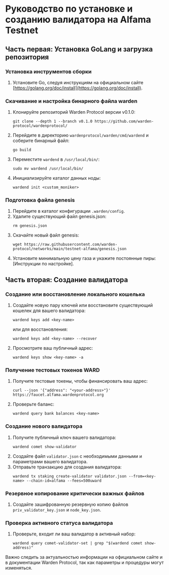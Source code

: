 
# Руководство по установке и созданию валидатора на Alfama Testnet

## Часть первая: Установка GoLang и загрузка репозитория

### Установка инструментов сборки
1. Установите Go, следуя инструкциям на официальном сайте [https://golang.org/doc/install](https://golang.org/doc/install).

### Скачивание и настройка бинарного файла warden
1. Клонируйте репозиторий Warden Protocol версии v0.1.0:
   ```
   git clone --depth 1 --branch v0.1.0 https://github.com/warden-protocol/wardenprotocol/
   ```
2. Перейдите в директорию `wardenprotocol/warden/cmd/wardend` и соберите бинарный файл:
   ```
   go build
   ```
3. Переместите `wardend` в `/usr/local/bin/`:
   ```
   sudo mv wardend /usr/local/bin/
   ```
4. Инициализируйте каталог данных ноды:
   ```
   wardend init <custom_moniker>
   ```

### Подготовка файла genesis
1. Перейдите в каталог конфигурации `.warden/config`.
2. Удалите существующий файл genesis.json:
   ```
   rm genesis.json
   ```
3. Скачайте новый файл genesis:
   ```
   wget https://raw.githubusercontent.com/warden-protocol/networks/main/testnet-alfama/genesis.json
   ```
4. Установите минимальную цену газа и укажите постоянные пиры:
   [Инструкции по настройке].

## Часть вторая: Создание валидатора

### Создание или восстановление локального кошелька
1. Создайте новую пару ключей или восстановите существующий кошелек для вашего валидатора:
   ```
   wardend keys add <key-name>
   ```
   или для восстановления:
   ```
   wardend keys add <key-name> --recover
   ```
2. Просмотрите ваш публичный адрес:
   ```
   wardend keys show <key-name> -a
   ```

### Получение тестовых токенов WARD
1. Получите тестовые токены, чтобы финансировать ваш адрес:
   ```
   curl --json '{"address": "<your-address>"}' https://faucet.alfama.wardenprotocol.org
   ```
2. Проверьте баланс:
   ```
   wardend query bank balances <key-name>
   ```

### Создание нового валидатора
1. Получите публичный ключ вашего валидатора:
   ```
   wardend comet show-validator
   ```
2. Создайте файл `validator.json` с необходимыми данными и параметрами вашего валидатора.
3. Отправьте транзакцию для создания валидатора:
   ```
   wardend tx staking create-validator validator.json --from=<key-name> --chain-id=alfama --fees=500uward
   ```

### Резервное копирование критически важных файлов
1. Создайте зашифрованную резервную копию файлов `priv_validator_key.json` и `node_key.json`.

### Проверка активного статуса валидатора
1. Проверьте, входит ли ваш валидатор в активный набор:
   ```
   wardend query comet-validator-set | grep "$(wardend comet show-address)"
   ```

Важно следить за актуальностью информации на официальном сайте и в документации Warden Protocol, так как параметры и процедуры могут изменяться.

